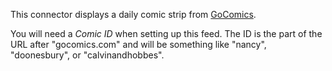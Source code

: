 
This connector displays a daily comic strip from [GoComics](https://www.gocomics.com).

You will need a _Comic ID_ when setting up this feed. The ID is the part of the URL after "gocomics.com" and will be something like "nancy", "doonesbury", or "calvinandhobbes".

